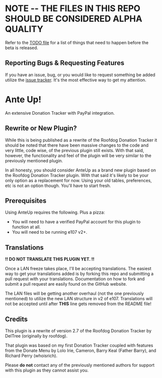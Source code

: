 # NOTE -- THE FILES IN THIS REPO SHOULD BE CONSIDERED ALPHA QUALITY

Refer to the [TODO file](https://github.com/septor/anteup/blob/master/TODO.md) for a list of things that need to happen before the beta is released.

## Reporting Bugs & Requesting Features

If you have an issue, bug, or you would like to request something be added utilize the [issue tracker](https://github.com/septor/anteup/issues). It's the most effective way to get my attention.

# Ante Up!

An extensive Donation Tracker with PayPal integration.

## Rewrite or New Plugin?

While this is being published as a rewrite of the Roofdog Donation Tracker it should be noted that there have been massive changes to the code and very little, code wise, of the previous plugin still exists. With that said, however, the functionality and feel of the plugin will be very similar to the previously mentioned plugin.

In all honesty, you should consider AnteUp as a brand new plugin based on the Roofdog Donation Tracker plugin. With that said it's likely to be your only option as a replacement for now. Using your old tables, preferences, etc is not an option though. You'll have to start fresh.

## Prerequisites
Using AnteUp requires the following. Plus a pizza:

* You will need to have a verified PayPal account for this plugin to function at all.
* You will need to be running e107 v2+.

## Translations

**!! DO NOT TRANSLATE THIS PLUGIN YET. !!**

Once a LAN freeze takes place, I'll be accepting translations. The easiest way to get your translations added is by forking this repo and submitting a pull request with your translations. Documentation on how to fork and submit a pull request are easily found on the GitHub website.

The LAN files will be getting another overhaul (not the one previously mentioned) to utilize the new LAN structure in v2 of e107. Translations will not be accepted until after **THIS** line gets removed from the README file!

## Credits

This plugin is a rewrite of version 2.7 of the Roofdog Donation Tracker by DelTree (originally by roofdog).

That plugin was based on my first Donation Tracker coupled with features from the Donate Menu by Lolo Irie, Cameron, Barry Keal (Father Barry), and Richard Perry (whoisrich).

Please **do not** contact any of the previously mentioned authors for support with this plugin as they cannot  assist you.
